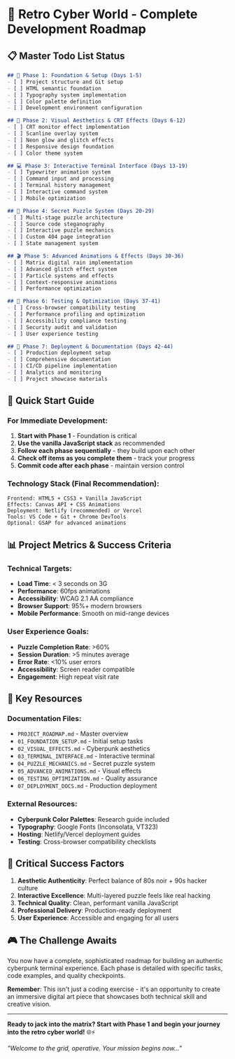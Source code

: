 # 🎯 Retro Cyber World - Complete Development Roadmap

## 📋 Master Todo List Status

```markdown
## 🚀 Phase 1: Foundation & Setup (Days 1-5)
- [ ] Project structure and Git setup
- [ ] HTML semantic foundation  
- [ ] Typography system implementation
- [ ] Color palette definition
- [ ] Development environment configuration

## 🎨 Phase 2: Visual Aesthetics & CRT Effects (Days 6-12)
- [ ] CRT monitor effect implementation
- [ ] Scanline overlay system
- [ ] Neon glow and glitch effects
- [ ] Responsive design foundation
- [ ] Color theme system

## 💻 Phase 3: Interactive Terminal Interface (Days 13-19)
- [ ] Typewriter animation system
- [ ] Command input and processing
- [ ] Terminal history management
- [ ] Interactive command system
- [ ] Mobile optimization

## 🔐 Phase 4: Secret Puzzle System (Days 20-29)
- [ ] Multi-stage puzzle architecture
- [ ] Source code steganography
- [ ] Interactive puzzle mechanics
- [ ] Custom 404 page integration
- [ ] State management system

## 🎬 Phase 5: Advanced Animations & Effects (Days 30-36)
- [ ] Matrix digital rain implementation
- [ ] Advanced glitch effect system
- [ ] Particle systems and effects
- [ ] Context-responsive animations
- [ ] Performance optimization

## 🧪 Phase 6: Testing & Optimization (Days 37-41)
- [ ] Cross-browser compatibility testing
- [ ] Performance profiling and optimization
- [ ] Accessibility compliance testing
- [ ] Security audit and validation
- [ ] User experience testing

## 🚀 Phase 7: Deployment & Documentation (Days 42-44)
- [ ] Production deployment setup
- [ ] Comprehensive documentation
- [ ] CI/CD pipeline implementation
- [ ] Analytics and monitoring
- [ ] Project showcase materials
```

## 🎯 Quick Start Guide

### For Immediate Development:
1. **Start with Phase 1** - Foundation is critical
2. **Use the vanilla JavaScript stack** as recommended
3. **Follow each phase sequentially** - they build upon each other
4. **Check off items as you complete them** - track your progress
5. **Commit code after each phase** - maintain version control

### Technology Stack (Final Recommendation):
```
Frontend: HTML5 + CSS3 + Vanilla JavaScript
Effects: Canvas API + CSS Animations
Deployment: Netlify (recommended) or Vercel
Tools: VS Code + Git + Chrome DevTools
Optional: GSAP for advanced animations
```

## 📊 Project Metrics & Success Criteria

### Technical Targets:
- **Load Time**: < 3 seconds on 3G
- **Performance**: 60fps animations
- **Accessibility**: WCAG 2.1 AA compliance
- **Browser Support**: 95%+ modern browsers
- **Mobile Performance**: Smooth on mid-range devices

### User Experience Goals:
- **Puzzle Completion Rate**: >60%
- **Session Duration**: >5 minutes average
- **Error Rate**: <10% user errors
- **Accessibility**: Screen reader compatible
- **Engagement**: High repeat visit rate

## 🔗 Key Resources

### Documentation Files:
- `PROJECT_ROADMAP.md` - Master overview
- `01_FOUNDATION_SETUP.md` - Initial setup tasks
- `02_VISUAL_EFFECTS.md` - Cyberpunk aesthetics
- `03_TERMINAL_INTERFACE.md` - Interactive terminal
- `04_PUZZLE_MECHANICS.md` - Secret puzzle system
- `05_ADVANCED_ANIMATIONS.md` - Visual effects
- `06_TESTING_OPTIMIZATION.md` - Quality assurance
- `07_DEPLOYMENT_DOCS.md` - Production deployment

### External Resources:
- **Cyberpunk Color Palettes**: Research guide included
- **Typography**: Google Fonts (Inconsolata, VT323)
- **Hosting**: Netlify/Vercel deployment guides
- **Testing**: Cross-browser compatibility checklists

## 🚨 Critical Success Factors

1. **Aesthetic Authenticity**: Perfect balance of 80s noir + 90s hacker culture
2. **Interactive Excellence**: Multi-layered puzzle feels like real hacking
3. **Technical Quality**: Clean, performant vanilla JavaScript
4. **Professional Delivery**: Production-ready deployment
5. **User Experience**: Accessible and engaging for all users

## 🎮 The Challenge Awaits

You now have a complete, sophisticated roadmap for building an authentic cyberpunk terminal experience. Each phase is detailed with specific tasks, code examples, and quality checkpoints.

**Remember**: This isn't just a coding exercise - it's an opportunity to create an immersive digital art piece that showcases both technical skill and creative vision.

---

**Ready to jack into the matrix? Start with Phase 1 and begin your journey into the retro cyber world!** 🌐⚡

*"Welcome to the grid, operative. Your mission begins now..."*